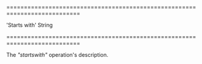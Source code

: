 ===========================================================================
<!--default-->'Starts with'<!--/default-->
<!--type-->String<!--/type-->
===========================================================================

<!--shortDescription-->
The *"startswith"* operation's description.
<!--/shortDescription-->

<!--fullDescription-->

<!--/fullDescription-->
